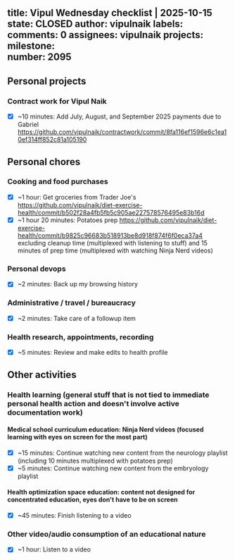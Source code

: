 title:	Vipul Wednesday checklist | 2025-10-15
state:	CLOSED
author:	vipulnaik
labels:	
comments:	0
assignees:	vipulnaik
projects:	
milestone:	
number:	2095
--
## Personal projects

### Contract work for Vipul Naik

- [x] ~10 minutes: Add July, August, and September 2025 payments due to Gabriel https://github.com/vipulnaik/contractwork/commit/8fa116ef1596e6c1ea10ef314ff852c81a105190

## Personal chores

### Cooking and food purchases

- [x] ~1 hour: Get groceries from Trader Joe's https://github.com/vipulnaik/diet-exercise-health/commit/b502f28a4fb5fb5c905ae227578576495e83b16d
- [x] ~1 hour 20 minutes: Potatoes prep https://github.com/vipulnaik/diet-exercise-health/commit/b9825c96683b518913be8d918f874f6f0eca37a4 excluding cleanup time (multiplexed with listening to stuff) and 15 minutes of prep time (multiplexed with watching Ninja Nerd videos)

### Personal devops

- [x] ~2 minutes: Back up my browsing history

### Administrative / travel / bureaucracy

- [x] ~2 minutes: Take care of a followup item

### Health research, appointments, recording

- [x] ~5 minutes: Review and make edits to health profile

## Other activities

### Health learning (general stuff that is not tied to immediate personal health action and doesn't involve active documentation work)

#### Medical school curriculum education: Ninja Nerd videos (focused learning with eyes on screen for the most part)

- [x] ~15 minutes: Continue watching new content from the neurology playlist (including 10 minutes multiplexed with potatoes prep)
- [x] ~5 minutes: Continue watching new content from the embryology playlist

#### Health optimization space education: content not designed for concentrated education, eyes don't have to be on screen

- [x] ~45 minutes: Finish listening to a video

### Other video/audio consumption of an educational nature

- [x] ~1 hour: Listen to a video
